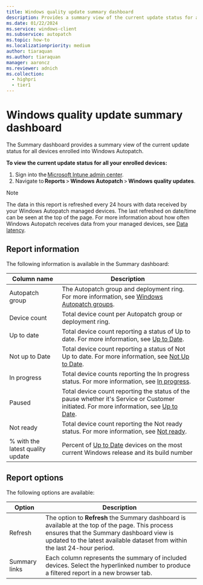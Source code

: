 ```yaml
---
title: Windows quality update summary dashboard
description: Provides a summary view of the current update status for all devices enrolled into Windows Autopatch
ms.date: 01/22/2024
ms.service: windows-client
ms.subservice: autopatch
ms.topic: how-to
ms.localizationpriority: medium
author: tiaraquan
ms.author: tiaraquan
manager: aaroncz
ms.reviewer: adnich
ms.collection:
  - highpri
  - tier1
---
```


# Windows quality update summary dashboard

The Summary dashboard provides a summary view of the current update status for all devices enrolled into Windows Autopatch.

**To view the current update status for all your enrolled devices:**

1. Sign into the [Microsoft Intune admin center](https://go.microsoft.com/fwlink/?linkid=2109431).
1. Navigate to **Reports** > **Windows Autopatch** > **Windows quality updates**.

> [!NOTE]
> The data in this report is refreshed every 24 hours with data received by your Windows Autopatch managed devices. The last refreshed on date/time can be seen at the top of the page. For more information about how often Windows Autopatch receives data from your managed devices, see [Data latency](../operate/windows-autopatch-groups-windows-quality-and-feature-update-reports-overview.md#about-data-latency).

## Report information

The following information is available in the Summary dashboard:

| Column name | Description |
| ----- | ----- |
| Autopatch group | The Autopatch group and deployment ring. For more information, see [Windows Autopatch groups](../deploy/windows-autopatch-groups-overview.md). |
| Device count | Total device count per Autopatch group or deployment ring. |
| Up to date | Total device count reporting a status of Up to date. For more information, see [Up to Date](../operate/windows-autopatch-groups-windows-quality-and-feature-update-reports-overview.md#up-to-date-devices). |
| Not up to Date | Total device count reporting a status of Not Up to date. For more information, see [Not Up to Date](../operate/windows-autopatch-groups-windows-quality-and-feature-update-reports-overview.md#not-up-to-date-devices). |
| In progress | Total device counts reporting the In progress status. For more information, see [In progress](../operate/windows-autopatch-groups-windows-quality-and-feature-update-reports-overview.md#up-to-date-sub-statuses). |
| Paused | Total device count reporting the status of the pause whether it's Service or Customer initiated. For more information, see [Up to Date](../operate/windows-autopatch-groups-windows-quality-and-feature-update-reports-overview.md#up-to-date-devices). |
| Not ready | Total device count reporting the Not ready status. For more information, see [Not ready](../operate/windows-autopatch-groups-windows-quality-and-feature-update-reports-overview.md#not-up-to-date-devices). |
| % with the latest quality update | Percent of [Up to Date](../operate/windows-autopatch-groups-windows-quality-and-feature-update-reports-overview.md#up-to-date-devices) devices on the most current Windows release and its build number |

## Report options

The following options are available:

| Option | Description |
| ----- | ----- |
| Refresh | The option to **Refresh** the Summary dashboard is available at the top of the page. This process ensures that the Summary dashboard view is updated to the latest available dataset from within the last 24-hour period. |
| Summary links | Each column represents the summary of included devices. Select the hyperlinked number to produce a filtered report in a new browser tab. |
